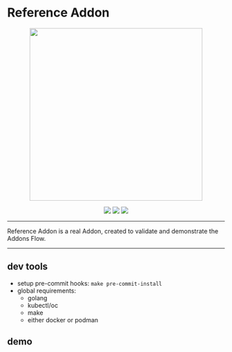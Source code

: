 # Reference Addon

<p align="center">
	<img src="docs/logo/reference-addon-github.png" width=400px>
</p>

<p align="center">
	<img src="https://prow.ci.openshift.org/badge.svg?jobs=pull-ci-openshift-reference-addon-main*">
	<img src="https://img.shields.io/github/license/openshift/reference-addon"/>
	<img src="https://img.shields.io/badge/Coolness%20Factor-Over%209000!-blue"/>
</p>

---

Reference Addon is a real Addon, created to validate and demonstrate the Addons Flow.

---

## dev tools

- setup pre-commit hooks: `make pre-commit-install`
- global requirements:
	- golang
	- kubectl/oc
	- make
	- either docker or podman

## demo
